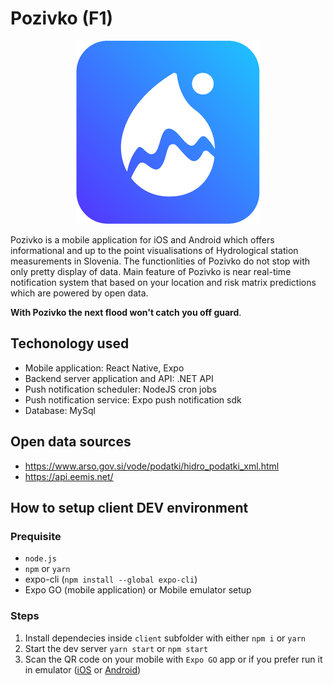# Pozivko (F1)

<p align="center">
  <img src="https://github.com/GreenHack-group/izziv-poplave/blob/master/client/assets/pozivko-ico.png" />
</p>

Pozivko is a mobile application for iOS and Android which offers informational and up to the point visualisations of Hydrological station measurements in Slovenia.
The functionlities of Pozivko do not stop with only pretty display of data. Main feature of Pozivko is near real-time notification system that based on your location and risk matrix predictions which are powered by open data. 

**With Pozivko the next flood won't catch you off guard**.

## Techonology used

- Mobile application: React Native, Expo
- Backend server application and API: .NET API
- Push notification scheduler: NodeJS cron jobs
- Push notification service: Expo push notification sdk
- Database: MySql

## Open data sources
- https://www.arso.gov.si/vode/podatki/hidro_podatki_xml.html
- https://api.eemis.net/

## How to setup client DEV environment

### Prequisite

- `node.js`
- `npm` or `yarn`
- expo-cli (`npm install --global expo-cli`)
- Expo GO (mobile application) or Mobile emulator setup

### Steps

1. Install dependecies inside `client` subfolder with either `npm i` or `yarn`
2. Start the dev server `yarn start` or `npm start`
3. Scan the QR code on your mobile with `Expo GO` app or if you prefer run it in
   emulator ([iOS](https://docs.expo.dev/workflow/ios-simulator/) or
   [Android](https://docs.expo.dev/workflow/android-studio-emulator/))
